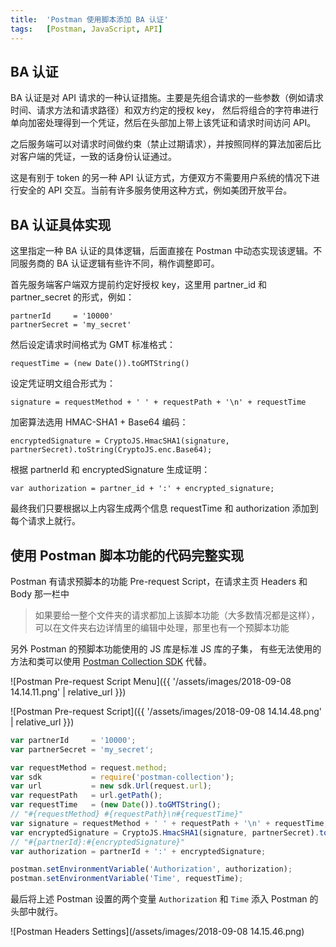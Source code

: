 ```yaml
---
title:  'Postman 使用脚本添加 BA 认证'
tags:   [Postman, JavaScript, API]
---
```


## BA 认证

BA 认证是对 API 请求的一种认证措施。主要是先组合请求的一些参数（例如请求时间、请求方法和请求路径）和双方约定的授权 key，
然后将组合的字符串进行单向加密处理得到一个凭证，然后在头部加上带上该凭证和请求时间访问 API。

之后服务端可以对请求时间做约束（禁止过期请求），并按照同样的算法加密后比对客户端的凭证，一致的话身份认证通过。

这是有别于 token 的另一种 API 认证方式，方便双方不需要用户系统的情况下进行安全的 API 交互。当前有许多服务使用这种方式，例如美团开放平台。

## BA 认证具体实现

这里指定一种 BA 认证的具体逻辑，后面直接在 Postman 中动态实现该逻辑。不同服务商的 BA 认证逻辑有些许不同，稍作调整即可。

首先服务端客户端双方提前约定好授权 key，这里用 partner_id 和 partner_secret 的形式，例如：
```
partnerId     = '10000'
partnerSecret = 'my_secret'
```

然后设定请求时间格式为 GMT 标准格式：
```
requestTime = (new Date()).toGMTString()
```

设定凭证明文组合形式为：
```
signature = requestMethod + ' ' + requestPath + '\n' + requestTime
```

加密算法选用 HMAC-SHA1 + Base64 编码：
```
encryptedSignature = CryptoJS.HmacSHA1(signature, partnerSecret).toString(CryptoJS.enc.Base64);
```

根据 partnerId 和 encryptedSignature 生成证明：
```
var authorization = partner_id + ':' + encrypted_signature;
```

最终我们只要根据以上内容生成两个信息 requestTime 和 authorization 添加到每个请求上就行。

## 使用 Postman 脚本功能的代码完整实现

Postman 有请求预脚本的功能 Pre-request Script，在请求主页 Headers 和 Body 那一栏中
> 如果要给一整个文件夹的请求都加上该脚本功能（大多数情况都是这样），可以在文件夹右边详情里的编辑中处理，那里也有一个预脚本功能

另外 Postman 的预脚本功能使用的 JS 库是标准 JS 库的子集，
有些无法使用的方法和类可以使用 [Postman Collection SDK](https://www.postmanlabs.com/postman-collection/index.html) 代替。

![Postman Pre-request Script Menu]({{ '/assets/images/2018-09-08 14.14.11.png' | relative_url }})

![Postman Pre-request Script]({{ '/assets/images/2018-09-08 14.14.48.png' | relative_url }})

```js
var partnerId     = '10000';
var partnerSecret = 'my_secret';

var requestMethod = request.method;
var sdk           = require('postman-collection');
var url           = new sdk.Url(request.url);
var requestPath   = url.getPath();
var requestTime   = (new Date()).toGMTString();
// "#{requestMethod} #{requestPath}\n#{requestTime}"
var signature = requestMethod + ' ' + requestPath + '\n' + requestTime;
var encryptedSignature = CryptoJS.HmacSHA1(signature, partnerSecret).toString(CryptoJS.enc.Base64);
// "#{partnerId}:#{encryptedSignature}"
var authorization = partnerId + ':' + encryptedSignature;

postman.setEnvironmentVariable('Authorization', authorization);
postman.setEnvironmentVariable('Time', requestTime);
```

最后将上述 Postman 设置的两个变量 `Authorization` 和 `Time` 添入 Postman 的头部中就行。

![Postman Headers Settings](/assets/images/2018-09-08 14.15.46.png)
